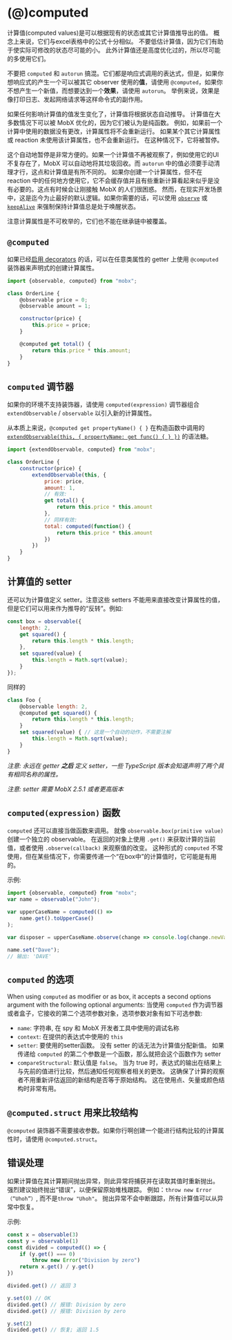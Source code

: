 # (@)computed

计算值(computed values)是可以根据现有的状态或其它计算值推导出的值。
概念上来说，它们与excel表格中的公式十分相似。
不要低估计算值，因为它们有助于使实际可修改的状态尽可能的小。
此外计算值还是高度优化过的，所以尽可能的多使用它们。

不要把 `computed` 和 `autorun` 搞混。它们都是响应式调用的表达式，但是，如果你想响应式的产生一个可以被其它 observer 使用的**值**，请使用 `@computed`，如果你不想产生一个新值，而想要达到一个**效果**，请使用 `autorun`。
举例来说，效果是像打印日志、发起网络请求等这样命令式的副作用。

如果任何影响计算值的值发生变化了，计算值将根据状态自动推导。
计算值在大多数情况下可以被 MobX 优化的，因为它们被认为是纯函数。
例如，如果前一个计算中使用的数据没有更改，计算属性将不会重新运行。
如果某个其它计算属性或 reaction 未使用该计算属性，也不会重新运行。
在这种情况下，它将被暂停。

这个自动地暂停是非常方便的。如果一个计算值不再被观察了，例如使用它的UI不复存在了，MobX 可以自动地将其垃圾回收。而 `autorun` 中的值必须要手动清理才行，这点和计算值是有所不同的。
如果你创建一个计算属性，但不在 reaction 中的任何地方使用它，它不会缓存值并且有些重新计算看起来似乎是没有必要的。这点有时候会让刚接触 MobX 的人们很困惑。
然而，在现实开发场景中，这是迄今为止最好的默认逻辑。如果你需要的话，可以使用 [`observe`](observe.md) 或 [`keepAlive`](https://github.com/mobxjs/mobx-utils#keepalive) 来强制保持计算值总是处于唤醒状态。

注意计算属性是不可枚举的，它们也不能在继承链中被覆盖。

## `@computed`

如果已经[启用 decorators](../best/decorators.md) 的话，可以在任意类属性的 getter 上使用 `@computed` 装饰器来声明式的创建计算属性。

```javascript
import {observable, computed} from "mobx";

class OrderLine {
    @observable price = 0;
    @observable amount = 1;

    constructor(price) {
        this.price = price;
    }

    @computed get total() {
        return this.price * this.amount;
    }
}
```

## `computed` 调节器

如果你的环境不支持装饰器，请使用 `computed(expression)` 调节器组合 `extendObservable` / `observable` 以引入新的计算属性。

从本质上来说，`@computed get propertyName() { }` 在构造函数中调用的 [`extendObservable(this, { propertyName: get func() { } })`](extend-observable.md) 的语法糖。

```javascript
import {extendObservable, computed} from "mobx";

class OrderLine {
    constructor(price) {
        extendObservable(this, {
            price: price,
            amount: 1,
            // 有效:
            get total() {
                return this.price * this.amount
            },
            // 同样有效:
            total: computed(function() {
                return this.price * this.amount
            })
        })
    }
}
```

## 计算值的 setter

还可以为计算值定义 setter。注意这些 setters 不能用来直接改变计算属性的值，但是它们可以用来作为推导的“反转”。例如:

```javascript
const box = observable({
    length: 2,
    get squared() {
        return this.length * this.length;
    },
    set squared(value) {
        this.length = Math.sqrt(value);
    }
});
```

同样的

```javascript
class Foo {
    @observable length: 2,
    @computed get squared() {
        return this.length * this.length;
    }
    set squared(value) { // 这是一个自动的动作，不需要注解
        this.length = Math.sqrt(value);
    }
}
```

_注意: 永远在 getter **之后** 定义 setter，一些 TypeScript 版本会知道声明了两个具有相同名称的属性。_

_注意: setter 需要 MobX 2.5.1 或者更高版本_

## `computed(expression)` 函数

`computed` 还可以直接当做函数来调用。
就像 `observable.box(primitive value)` 创建一个独立的 observable。
在返回的对象上使用 `.get()` 来获取计算的当前值，或者使用 `.observe(callback)` 来观察值的改变。
这种形式的 `computed` 不常使用，但在某些情况下，你需要传递一个“在box中”的计算值时，它可能是有用的。

示例:

```javascript
import {observable, computed} from "mobx";
var name = observable("John");

var upperCaseName = computed(() =>
	name.get().toUpperCase()
);

var disposer = upperCaseName.observe(change => console.log(change.newValue));

name.set("Dave");
// 输出: 'DAVE'
```

## `computed` 的选项

When using `computed` as modifier or as box, it accepts a second options argument with the following optional arguments:
当使用 `computed` 作为调节器或者盒子，它接收的第二个选项参数对象，选项参数对象有如下可选参数:

* `name`: 字符串, 在 spy 和 MobX 开发者工具中使用的调试名称
* `context`: 在提供的表达式中使用的 `this`
* `setter`: 要使用的setter函数。 没有 setter 的话无法为计算值分配新值。 如果传递给 `computed` 的第二个参数是一个函数，那么就把会这个函数作为 setter
* `compareStructural`: 默认值是 `false`。 当为 true 时，表达式的输出在结果上与先前的值进行比较，然后通知任何观察者相关的更改。 这确保了计算的观察者不用重新评估返回的新结构是否等于原始结构。 这在使用点、矢量或颜色结构时非常有用。

## `@computed.struct` 用来比较结构

`@computed` 装饰器不需要接收参数。如果你行啊创建一个能进行结构比较的计算属性时，请使用 `@computed.struct`。

## 错误处理

如果计算值在其计算期间抛出异常，则此异常将捕获并在读取其值时重新抛出。
强烈建议始终抛出“错误”，以便保留原始堆栈跟踪。 例如：`throw new Error（“Uhoh”）`, 而不是`throw "Uhoh"`。
抛出异常不会中断跟踪，所有计算值可以从异常中恢复。

示例:

```javascript
const x = observable(3)
const y = observable(1)
const divided = computed(() => {
    if (y.get() === 0)
        throw new Error("Division by zero")
    return x.get() / y.get()
})

divided.get() // 返回 3

y.set(0) // OK
divided.get() // 报错: Division by zero
divided.get() // 报错: Division by zero

y.set(2)
divided.get() // 恢复; 返回 1.5
```
